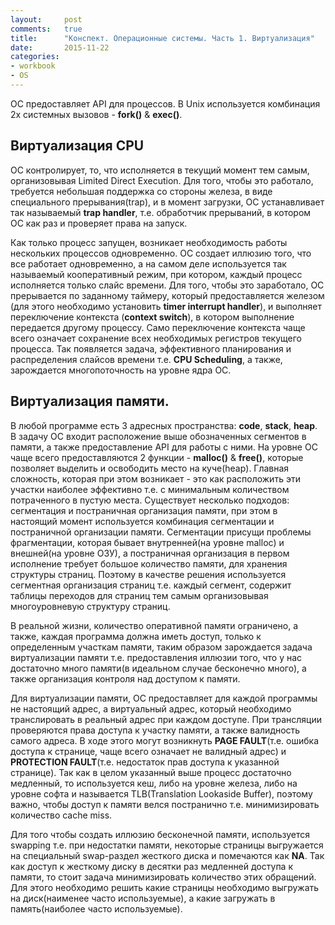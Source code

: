 ```yaml
---
layout:		post
comments:	true
title:		"Конспект. Операционные системы. Часть 1. Виртуализация"
date:		2015-11-22
categories:
- workbook
- OS
---
```

ОС предоставляет API для процессов. В Unix используется комбинация 2х системных вызовов - **fork()** & **exec()**.

Виртуализация CPU
--
ОС контролирует, то, что исполняется в текущий момент тем самым, организовывая Limited Direct Execution.
Для того, чтобы это работало, требуется небольшая поддержка со стороны железа, в виде специального прерывания(trap), и в момент загрузки, ОС устанавливает так называемый **trap handler**, т.е. обработчик прерываний, в котором ОС как раз и проверяет права на запуск.

Как только процесс запущен, возникает необходимость работы нескольких процессов одновременно. ОС создает иллюзию того, что все работает одновременно, а на самом деле используется так называемый кооперативный режим, при котором, каждый процесс исполняется только слайс времени.
Для того, чтобы это заработало, ОС прерывается по заданному таймеру, который предоставляется железом (для этого необходимо установить **timer interrupt handler**), и выполняет переключение контекста (**context switch**), в котором выполнение передается другому процессу.
Само переключение контекста чаще всего означает сохранение всех необходимых регистров текущего процесса.
Так появляется задача, эффективного планирования и распределения слайсов времени т.е. **CPU Scheduling**, а также, зарождается многопоточность на уровне ядра ОС.

Виртуализация памяти.
--

В любой программе есть 3 адресных пространства: **code**, **stack**, **heap**. В задачу ОС входит расположение выше обозначенных сегментов в памяти, а также предоставление API для работы с ними. На уровне ОС чаще всего предоставляются 2 функции - **malloc()** & **free()**, которые позволяет выделить и освободить место на куче(heap). Главная сложность, которая при этом возникает - это как расположить эти участки наиболее эффективно т.е. с минимальным количеством потраченного в пустую места. Существует несколько подходов: сегментация и постраничная организация памяти, при этом в настоящий момент используется комбинация сегментации и постраничной организации памяти. Сегментации присущи проблемы фрагментации, которая бывает внутренней(на уровне malloc) и внешней(на уровне ОЗУ), а постраничная организация в первом исполнение требует большое количество памяти, для хранения структуры страниц. Поэтому в качестве решения используется сегментная организация страниц т.е. каждый сегмент, содержит таблицы переходов для страниц тем самым организовывая многоуровневую структуру страниц.

В реальной жизни, количество оперативной памяти ограничено, а также, каждая программа должна иметь доступ, только к определенным участкам памяти, таким образом зарождается задача  виртуализации памяти т.е. предоставления иллюзии того, что у нас достаточно много памяти(в идеальном случае бесконечно много), а также организация контроля над доступом к памяти.

Для виртуализации памяти, ОС предоставляет для каждой программы не настоящий адрес, а виртуальный адрес, который необходимо транслировать в реальный адрес при каждом доступе. При трансляции проверяются права доступа к участку памяти, а также валидность самого адреса. В ходе этого могут возникнуть **PAGE FAULT**(т.е. ошибка доступа к странице, чаще всего означает не валидный адрес) и **PROTECTION FAULT**(т.е. недостаток прав доступа к указанной странице). Так как в целом указанный выше процесс достаточно медленный, то используется кеш, либо на уровне железа, либо на уровне софта и называется TLB(Translation Lookaside Buffer), поэтому важно, чтобы доступ к памяти велся постранично т.е. минимизировать количество cache miss.

Для того чтобы создать иллюзию бесконечной памяти, используется swapping т.е. при недостатки памяти, некоторые страницы выгружается на специальный swap-раздел жесткого диска и помечаются как **NA**. Так как доступ к жесткому диску в десятки раз медленней доступа к памяти, то стоит задача минимизировать количество этих обращений. Для этого необходимо решить какие страницы необходимо выгружать на диск(наименее часто используемые), а какие загружать в память(наиболее часто используемые).